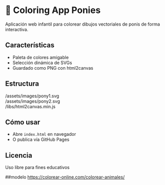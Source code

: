 # 🦄 Coloring App Ponies
Aplicación web infantil para colorear dibujos vectoriales de ponis de forma interactiva.
## Características
- Paleta de colores amigable
- Selección dinámica de SVGs
- Guardado como PNG con html2canvas
## Estructura
/assets/images/pony1.svg  
/assets/images/pony2.svg  
/libs/html2canvas.min.js  
## Cómo usar
- Abre `index.html` en navegador  
- O publica vía GitHub Pages
## Licencia
Uso libre para fines educativos

##modelo
https://colorear-online.com/colorear-animales/